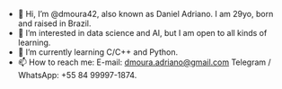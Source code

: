 - 👋 Hi, I’m @dmoura42, also known as Daniel Adriano. I am 29yo, born and raised in Brazil.
- 👀 I’m interested in data science and AI, but I am open to all kinds of learning.
- 🌱 I’m currently learning C/C++ and Python. 
- 📫 How to reach me: 
  E-mail: dmoura.adriano@gmail.com
  Telegram / WhatsApp: +55 84 99997-1874.
